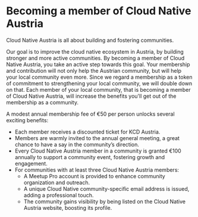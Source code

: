 # Becoming a member of Cloud Native Austria

Cloud Native Austria is all about building and fostering communities.

Our goal is to improve the cloud native ecosystem in Austria, by building stronger and more active communities.
By becoming a member of Cloud Native Austria, you take an active step towards this goal.
Your membership and contribution will not only help the Austrian community, but will help your local community even more.
Since we regard a membership as a token of commitment to strengthening your local community, we will double down on that.
Each member of your local community, that is becoming a member of Cloud Native Austria, will increase the benefits you'll get out of the membership as a community.

A modest annual membership fee of €50 per person unlocks several exciting benefits:

- Each member receives a discounted ticket for KCD Austria.
- Members are warmly invited to the annual general meeting, a great chance to have a say in the community’s direction.
- Every Cloud Native Austria member in a community is granted €100 annually to support a community event, fostering growth and engagement.
- For communities with at least three Cloud Native Austria members:
  - A Meetup Pro account is provided to enhance community organization and outreach.
  - A unique Cloud Native community-specific email address is issued, adding a professional touch.
  - The community gains visibility by being listed on the Cloud Native Austria website, boosting its profile.